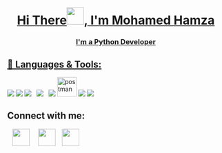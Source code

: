 <a href="https://github.com/MohamedAliHamza">

<!--  <img src="https://github.githubassets.com/images/modules/site/social-cards/github-social.png" />
</a> -->

<h1 align="center">Hi There<img src="https://raw.githubusercontent.com/MartinHeinz/MartinHeinz/master/wave.gif" width="40">, I'm Mohamed Hamza</h1>
<h3 align="center">I'm a Python Developer</h3>


## 🚀 Languages & Tools: 

<p align="left"> 
<a href="https://www.python.org" target="_blank"> <img src="https://img.icons8.com/color/48/000000/python.png"/></a>
 <a href="https://www.djangoproject.com/" target="_blank"> <img src="https://img.icons8.com/color/48/000000/django.png"/></a>
 <a style="padding-right:8px;" href="https://www.postgresql.org/" target="_blank"> <img src="https://img.icons8.com/color/48/undefined/postgreesql.png"/></a>
 <a style="padding-right:8px;" href="https://www.nginx.com/" target="_blank"> <img src="https://img.icons8.com/color/48/undefined/nginx.png"/></a>
  <a href="https://git-scm.com/" target="_blank"> <img src="https://img.icons8.com/color/48/000000/git.png"/></a>
 <a href="https://postman.com" target="_blank"> <img src="https://www.vectorlogo.zone/logos/getpostman/getpostman-icon.svg" alt="postman" width="45" height="45"/></a>
 <a href="https://code.visualstudio.com/" target="_blank"> <img src="https://img.icons8.com/color/48/000000/visual-studio-code-2019.png"/></a>
 <a style="padding-right:8px;" href="https://ubuntu.com/" target="_blank"> <img src="https://img.icons8.com/color/48/000000/ubuntu--v1.png"/></a>
</p>

## Connect with me:
<p align="left">
 &nbsp;&nbsp;
<a href = "https://www.linkedin.com/in/mohamedhz/" target="_blank"><img align="center" src="https://raw.githubusercontent.com/rahuldkjain/github-profile-readme-generator/master/src/images/icons/Social/linked-in-alt.svg" width="40" height="40" /></a> &nbsp; &nbsp; <a href = "https://stackoverflow.com/users/10852413/mohamed-hamza?tab=profile" target="_blank"><img align="center" src="https://raw.githubusercontent.com/rahuldkjain/github-profile-readme-generator/master/src/images/icons/Social/stack-overflow.svg" width="40" height="40"/></a> &nbsp;&nbsp; <a href = "https://twitter.com/MohamedHamza__" target="_blank"><img align="center" src="https://raw.githubusercontent.com/rahuldkjain/github-profile-readme-generator/master/src/images/icons/Social/twitter.svg" width="40" height="40" /></a> 
</p>
